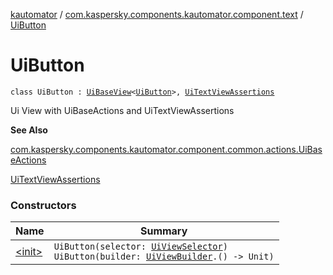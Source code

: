 [kautomator](../../index.md) / [com.kaspersky.components.kautomator.component.text](../index.md) / [UiButton](./index.md)

# UiButton

`class UiButton : `[`UiBaseView`](../../com.kaspersky.components.kautomator.component.common.views/-ui-base-view/index.md)`<`[`UiButton`](./index.md)`>, `[`UiTextViewAssertions`](../-ui-text-view-assertions/index.md)

Ui View with UiBaseActions and UiTextViewAssertions

**See Also**

[com.kaspersky.components.kautomator.component.common.actions.UiBaseActions](../../com.kaspersky.components.kautomator.component.common.actions/-ui-base-actions/index.md)

[UiTextViewAssertions](../-ui-text-view-assertions/index.md)

### Constructors

| Name | Summary |
|---|---|
| [&lt;init&gt;](-init-.md) | `UiButton(selector: `[`UiViewSelector`](../../com.kaspersky.components.kautomator.component.common.builders/-ui-view-selector/index.md)`)`<br>`UiButton(builder: `[`UiViewBuilder`](../../com.kaspersky.components.kautomator.component.common.builders/-ui-view-builder/index.md)`.() -> Unit)` |
